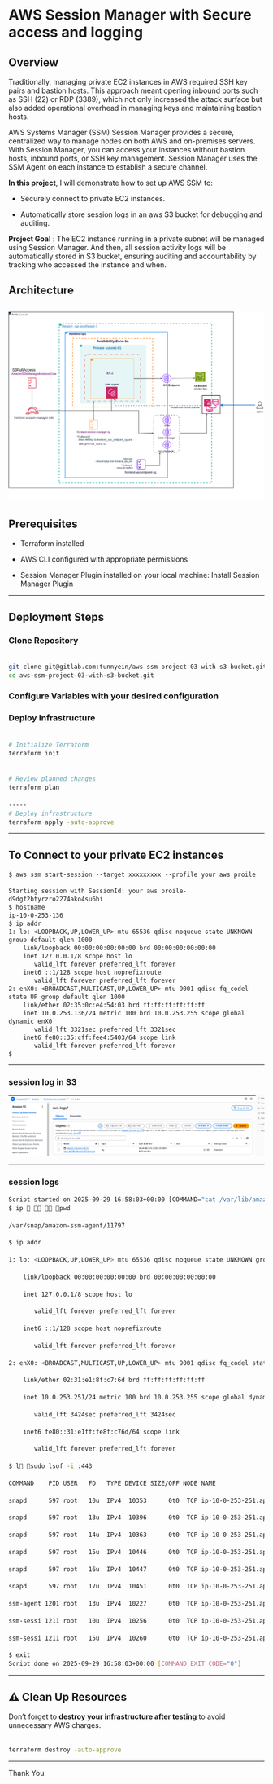 # AWS Session Manager with Secure access and logging
## Overview

Traditionally, managing private EC2 instances in AWS required SSH key pairs and bastion hosts. This approach meant opening inbound ports such as SSH (22) or RDP (3389), which not only increased the attack surface but also added operational overhead in managing keys and maintaining bastion hosts.

AWS Systems Manager (SSM) Session Manager provides a secure, centralized way to manage nodes on both AWS and on-premises servers. With Session Manager, you can access your instances without bastion hosts, inbound ports, or SSH key management. Session Manager uses the SSM Agent on each instance to establish a secure channel.

**In this project**, I will demonstrate how to set up AWS SSM to:

- Securely connect to private EC2 instances.

- Automatically store session logs in an aws S3 bucket for debugging and auditing.

**Project Goal** : The EC2 instance running in a private subnet will be managed using Session Manager. And then, all session activity logs will be automatically stored in S3 bucket, ensuring auditing and accountability by tracking who accessed the instance and when.


## Architecture
![alt text](assets/ssm-s3-diagram.png)
---

## Prerequisites

- Terraform installed

- AWS CLI configured with appropriate permissions

- Session Manager Plugin installed on your local machine:
  Install Session Manager Plugin
---

## Deployment Steps

### Clone Repository

```bash

git clone git@gitlab.com:tunnyein/aws-ssm-project-03-with-s3-bucket.git
cd aws-ssm-project-03-with-s3-bucket.git

```

### Configure Variables  with your desired configuration

### Deploy Infrastructure

```bash

# Initialize Terraform
terraform init


# Review planned changes
terraform plan

-----
# Deploy infrastructure
terraform apply -auto-approve


```
---

## To Connect to your private EC2 instances

```
$ aws ssm start-session --target xxxxxxxxx --profile your aws proile

Starting session with SessionId: your aws proile-d9dgf2btyrzro2274ako4su6hi
$ hostname
ip-10-0-253-136
$ ip addr
1: lo: <LOOPBACK,UP,LOWER_UP> mtu 65536 qdisc noqueue state UNKNOWN group default qlen 1000
    link/loopback 00:00:00:00:00:00 brd 00:00:00:00:00:00
    inet 127.0.0.1/8 scope host lo
       valid_lft forever preferred_lft forever
    inet6 ::1/128 scope host noprefixroute 
       valid_lft forever preferred_lft forever
2: enX0: <BROADCAST,MULTICAST,UP,LOWER_UP> mtu 9001 qdisc fq_codel state UP group default qlen 1000
    link/ether 02:35:0c:e4:54:03 brd ff:ff:ff:ff:ff:ff
    inet 10.0.253.136/24 metric 100 brd 10.0.253.255 scope global dynamic enX0
       valid_lft 3321sec preferred_lft 3321sec
    inet6 fe80::35:cff:fee4:5403/64 scope link 
       valid_lft forever preferred_lft forever
$ 
```
---
### session log in S3
![alt text](assets/s3-logs.png)

---
### session logs 

```bash
Script started on 2025-09-29 16:58:03+00:00 [COMMAND="cat /var/lib/amazon/ssm/i-00cbf6ce81675216c/session/orchestration/master-console-admin-ogucubv3f8zp6xxkdxv25lb3re/Standard_Stream/ipcTempFile.log" <not executed on terminal>]
$ ip    pwd

/var/snap/amazon-ssm-agent/11797

$ ip addr

1: lo: <LOOPBACK,UP,LOWER_UP> mtu 65536 qdisc noqueue state UNKNOWN group default qlen 1000

    link/loopback 00:00:00:00:00:00 brd 00:00:00:00:00:00

    inet 127.0.0.1/8 scope host lo

       valid_lft forever preferred_lft forever

    inet6 ::1/128 scope host noprefixroute 

       valid_lft forever preferred_lft forever

2: enX0: <BROADCAST,MULTICAST,UP,LOWER_UP> mtu 9001 qdisc fq_codel state UP group default qlen 1000

    link/ether 02:31:e1:8f:c7:6d brd ff:ff:ff:ff:ff:ff

    inet 10.0.253.251/24 metric 100 brd 10.0.253.255 scope global dynamic enX0

       valid_lft 3424sec preferred_lft 3424sec

    inet6 fe80::31:e1ff:fe8f:c76d/64 scope link 

       valid_lft forever preferred_lft forever

$ l sudo lsof -i :443

COMMAND    PID USER   FD   TYPE DEVICE SIZE/OFF NODE NAME

snapd      597 root   10u  IPv4  10353      0t0  TCP ip-10-0-253-251.ap-southeast-1.compute.internal:42734->api.snapcraft.io:https (SYN_SENT)

snapd      597 root   13u  IPv4  10396      0t0  TCP ip-10-0-253-251.ap-southeast-1.compute.internal:40494->api.snapcraft.io:https (SYN_SENT)

snapd      597 root   14u  IPv4  10363      0t0  TCP ip-10-0-253-251.ap-southeast-1.compute.internal:51884->api.snapcraft.io:https (SYN_SENT)

snapd      597 root   15u  IPv4  10446      0t0  TCP ip-10-0-253-251.ap-southeast-1.compute.internal:44012->api.snapcraft.io:https (SYN_SENT)

snapd      597 root   16u  IPv4  10447      0t0  TCP ip-10-0-253-251.ap-southeast-1.compute.internal:39912->api.snapcraft.io:https (SYN_SENT)

snapd      597 root   17u  IPv4  10451      0t0  TCP ip-10-0-253-251.ap-southeast-1.compute.internal:34344->api.snapcraft.io:https (SYN_SENT)

ssm-agent 1201 root   13u  IPv4  10227      0t0  TCP ip-10-0-253-251.ap-southeast-1.compute.internal:50358->ip-10-0-253-68.ap-southeast-1.compute.internal:https (ESTABLISHED)

ssm-sessi 1211 root   10u  IPv4  10256      0t0  TCP ip-10-0-253-251.ap-southeast-1.compute.internal:54918->ip-10-0-253-68.ap-southeast-1.compute.internal:https (ESTABLISHED)

ssm-sessi 1211 root   15u  IPv4  10260      0t0  TCP ip-10-0-253-251.ap-southeast-1.compute.internal:54932->ip-10-0-253-68.ap-southeast-1.compute.internal:https (ESTABLISHED)

$ exit
Script done on 2025-09-29 16:58:03+00:00 [COMMAND_EXIT_CODE="0"]

```
---

## ⚠️ Clean Up Resources

Don’t forget to **destroy your infrastructure after testing** to avoid unnecessary AWS charges.

```bash

terraform destroy -auto-approve


```
---
Thank You
